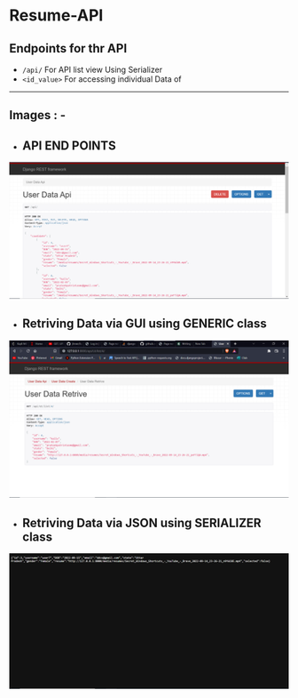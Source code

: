 # Resume-API
  ## Endpoints for thr API
- `/api/`         For API list view Using Serializer
- `<id_value>`    For accessing individual Data of 

<hr>

## Images : -
 - ## API END POINTS
  <img src="https://github.com/praTeek271/Resume-API/blob/master/media/images/api_front_end.png">

 - ## Retriving Data via GUI using GENERIC class
  <img src="https://github.com/praTeek271/Resume-API/blob/master/media/images/data_retrivng_GUI.png">

 - ## Retriving Data via JSON using SERIALIZER class
  <img src="https://github.com/praTeek271/Resume-API/blob/master/media/images/data_retrivng_JSON_format.png">

